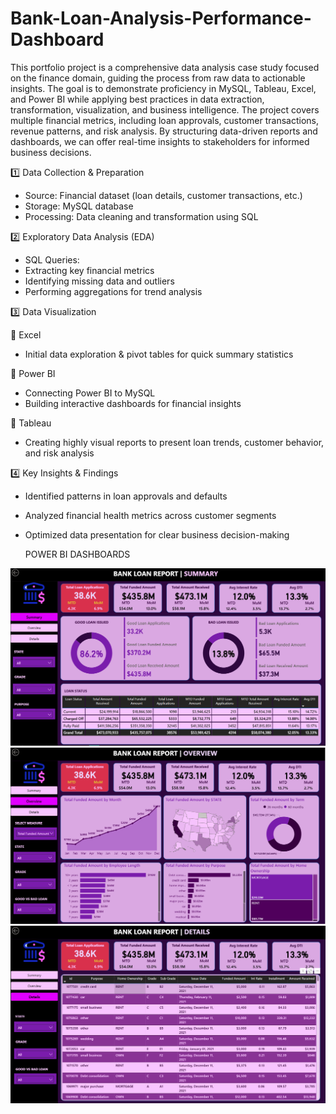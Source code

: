 # Bank-Loan-Analysis-Performance-Dashboard
This portfolio project is a comprehensive data analysis case study focused on the finance domain, guiding the process from raw data to actionable insights. The goal is to demonstrate proficiency in MySQL, Tableau, Excel, and Power BI while applying best practices in data extraction, transformation, visualization, and business intelligence.
The project covers multiple financial metrics, including loan approvals, customer transactions, revenue patterns, and risk analysis. By structuring data-driven reports and dashboards, we can offer real-time insights to stakeholders for informed business decisions.

1️⃣ Data Collection & Preparation
- Source: Financial dataset (loan details, customer transactions, etc.)
- Storage: MySQL database
- Processing: Data cleaning and transformation using SQL
  
2️⃣ Exploratory Data Analysis (EDA)
- SQL Queries:
- Extracting key financial metrics
- Identifying missing data and outliers
- Performing aggregations for trend analysis
  
3️⃣ Data Visualization

🔷 Excel
- Initial data exploration & pivot tables for quick summary statistics
  
🔷 Power BI
- Connecting Power BI to MySQL
- Building interactive dashboards for financial insights
  
🔷 Tableau
- Creating highly visual reports to present loan trends, customer behavior, and risk analysis
  
4️⃣ Key Insights & Findings
- Identified patterns in loan approvals and defaults
- Analyzed financial health metrics across customer segments
- Optimized data presentation for clear business decision-making

  POWER BI DASHBOARDS

![image_alt](https://github.com/Inzamx/BANK-LOAN-ANALYSIS-PERFORMANCE-DASHBOAERD/blob/be367b870119bd609d0a6fb5e955494baeb93ca0/Screenshot%202025-05-15%20180007.png)
![image_alt](https://github.com/Inzamx/BANK-LOAN-ANALYSIS-PERFORMANCE-DASHBOAERD/blob/5ac3c3c13152a0fc2b387a4347ad3a859a645ae0/Screenshot%202025-05-15%20180021.png)
![image_alt](https://github.com/Inzamx/BANK-LOAN-ANALYSIS-PERFORMANCE-DASHBOAERD/blob/fc2f3e0880d42f3f5c19c38e04e5768608eb86e3/Screenshot%202025-05-15%20180035.png)

